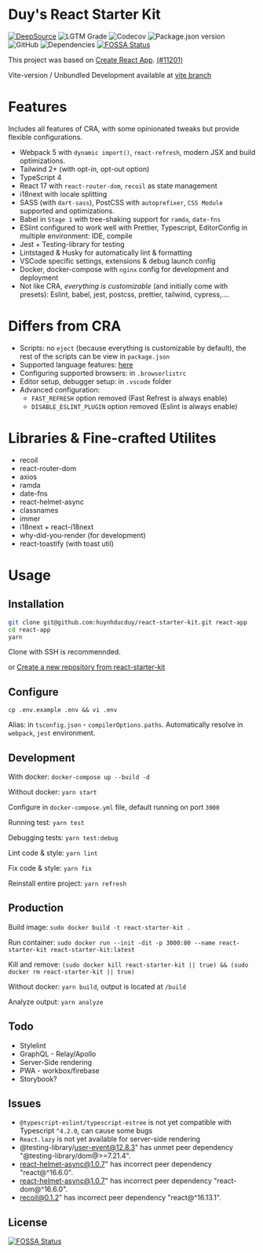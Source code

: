 # Duy's React Starter Kit

[![DeepSource](https://deepsource.io/gh/huynhducduy/react-starter-kit.svg/?label=resolved+issues)](https://deepsource.io/gh/huynhducduy/react-starter-kit/?ref=repository-badge)
![LGTM Grade](https://img.shields.io/lgtm/grade/javascript/github/huynhducduy/react-starter-kit?logo=lgtm)
![Codecov](https://img.shields.io/codecov/c/github/huynhducduy/react-starter-kit?logo=codecov&token=VLMIXK11LQ)
![Package.json version](https://img.shields.io/github/package-json/v/huynhducduy/react-starter-kit)
![GitHub](https://img.shields.io/github/license/huynhducduy/react-starter-kit)
![Dependencies](https://david-dm.org/huynhducduy/react-starter-kit.svg)
[![FOSSA Status](https://app.fossa.com/api/projects/git%2Bgithub.com%2Fhuynhducduy%2Freact-starter-kit.svg?type=shield)](https://app.fossa.com/projects/git%2Bgithub.com%2Fhuynhducduy%2Freact-starter-kit?ref=badge_shield)

This project was based on [Create React App](https://github.com/facebook/create-react-app). [(#11201)](https://github.com/facebook/create-react-app/pull/11201)

Vite-version / Unbundled Development available at [vite branch](https://github.com/huynhducduy/react-starter-kit/tree/vite)

# Features

Includes all features of CRA, with some opinionated tweaks but provide flexible configurations.

- Webpack 5 with `dynamic import()`, `react-refresh`, modern JSX and build optimizations.
- Tailwind 2+ (with opt-in, opt-out option)
- TypeScript 4
- React 17 with `react-router-dom`, `recoil` as state management
- i18next with locale splitting
- SASS (with `dart-sass`), PostCSS with `autoprefixer`, `CSS Module` supported and optimizations.
- Babel in `Stage 1` with tree-shaking support for `ramda`, `date-fns`
- ESlint configured to work well with Prettier, Typescript, EditorConfig in multiple environment: IDE, compile
- Jest + Testing-library for testing
- Lintstaged & Husky for automatically lint & formatting
- VSCode specific settings, extensions & debug launch config
- Docker, docker-compose with `nginx` config for development and deployment
- Not like CRA, _everything is customizable_ (and initially come with presets): Eslint, babel, jest, postcss, prettier, tailwind, cypress,....

# Differs from CRA

- Scripts: no `eject` (because everything is customizable by default), the rest of the scripts can be view in `package.json`
- Supported language features: [here](https://github.com/huynhducduy/babel-preset-duy)
- Configuring supported browsers: in `.browserlistrc`
- Editor setup, debugger setup: in `.vscode` folder
- Advanced configuration:
  - `FAST_REFRESH` option removed (Fast Refrest is always enable)
  - `DISABLE_ESLINT_PLUGIN` option removed (Eslint is always enable)

# Libraries & Fine-crafted Utilites

- recoil
- react-router-dom
- axios
- ramda
- date-fns
- react-helmet-async
- classnames
- immer
- i18next + react-i18next
- why-did-you-render (for development)
- react-toastify (with toast util)

# Usage

## Installation

```sh
git clone git@github.com:huynhducduy/react-starter-kit.git react-app
cd react-app
yarn
```

Clone with SSH is recommennded.

or [Create a new repository from react-starter-kit](https://github.com/huynhducduy/react-starter-kit/generate)

## Configure

`cp .env.example .env && vi .env`

Alias: in `tsconfig.json` - `compilerOptions.paths`. Automatically resolve in `webpack`, `jest` environment.

## Development

With docker: `docker-compose up --build -d`

Without docker: `yarn start`

Configure in `docker-compose.yml` file, default running on port `3000`

Running test: `yarn test`

Debugging tests: `yarn test:debug`

Lint code & style: `yarn lint`

Fix code & style: `yarn fix`

Reinstall entire project: `yarn refresh`

## Production

Build image: `sudo docker build -t react-starter-kit .`

Run container: `sudo docker run --init -dit -p 3000:80 --name react-starter-kit react-starter-kit:latest`

Kill and remove: `(sudo docker kill react-starter-kit || true) && (sudo docker rm react-starter-kit || true)`

Without docker: `yarn build`, output is located at `/build`

Analyze output: `yarn analyze`

## Todo

- Stylelint
- GraphQL - Relay/Apollo
- Server-Side rendering
- PWA - workbox/firebase
- Storybook?

## Issues

- `@typescript-eslint/typescript-estree` is not yet compatible with Typescript `^4.2.0`, can cause some bugs
- `React.lazy` is not yet available for server-side rendering
- @testing-library/user-event@12.8.3" has unmet peer dependency "@testing-library/dom@>=7.21.4".
- react-helmet-async@1.0.7" has incorrect peer dependency "react@^16.6.0".
- react-helmet-async@1.0.7" has incorrect peer dependency "react-dom@^16.6.0".
- recoil@0.1.2" has incorrect peer dependency "react@^16.13.1".

## License

[![FOSSA Status](https://app.fossa.com/api/projects/git%2Bgithub.com%2Fhuynhducduy%2Freact-starter-kit.svg?type=large)](https://app.fossa.com/projects/git%2Bgithub.com%2Fhuynhducduy%2Freact-starter-kit?ref=badge_large)
